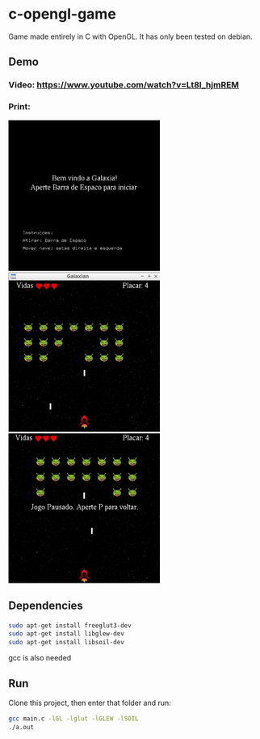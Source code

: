 # c-opengl-game
Game made entirely in C with OpenGL. It has only been tested on debian.
## Demo
### Video: https://www.youtube.com/watch?v=Lt8l_hjmREM

### Print:
<img src="img/demo1.png" alt="drawing" width="300"/> <img src="img/demo.png" alt="drawing" width="300"/> <img src="img/demo3.png" alt="drawing" width="300"/>

## Dependencies
```sh
sudo apt-get install freeglut3-dev 
sudo apt-get install libglew-dev 
sudo apt-get install libsoil-dev 
```
gcc is also needed
## Run
Clone this project, then enter that folder and run:
```sh
gcc main.c -lGL -lglut -lGLEW -lSOIL
./a.out
```
